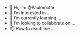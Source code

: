 - 👋 Hi, I’m @Paulomotte
- 👀 I’m interested in ...
- 🌱 I’m currently learning ...
- 💞️ I’m looking to collaborate on ...
- 📫 How to reach me ...

<!---
Paulomotte/Paulomotte is a ✨ special ✨ repository because its `README.md` (this file) appears on your GitHub profile.
You can click the link to take a look at your changes.
--->


